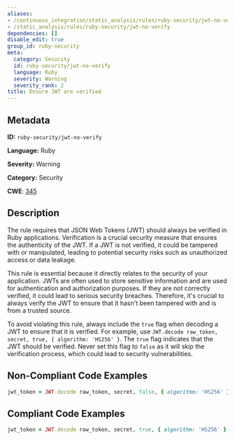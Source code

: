 ```yaml
---
aliases:
- /continuous_integration/static_analysis/rules/ruby-security/jwt-no-verify
- /static_analysis/rules/ruby-security/jwt-no-verify
dependencies: []
disable_edit: true
group_id: ruby-security
meta:
  category: Security
  id: ruby-security/jwt-no-verify
  language: Ruby
  severity: Warning
  severity_rank: 2
title: Ensure JWT are verified
---
```

<!--  SOURCED FROM https://github.com/DataDog/datadog-static-analyzer-rule-docs -->


## Metadata
**ID:** `ruby-security/jwt-no-verify`

**Language:** Ruby

**Severity:** Warning

**Category:** Security

**CWE**: [345](https://cwe.mitre.org/data/definitions/345.html)

## Description
The rule requires that JSON Web Tokens (JWT) should always be verified in Ruby applications. Verification is a crucial security measure that ensures the authenticity of the JWT. If a JWT is not verified, it could be tampered with or manipulated, leading to potential security risks such as unauthorized access or data leakage.

This rule is essential because it directly relates to the security of your application. JWTs are often used to store sensitive information and are used for authentication and authorization purposes. If they are not correctly verified, it could lead to serious security breaches. Therefore, it's crucial to always verify the JWT to ensure that it hasn't been tampered with and is from a trusted source.

To avoid violating this rule, always include the `true` flag when decoding a JWT to ensure that it is verified. For example, use `JWT.decode raw_token, secret, true, { algorithm: 'HS256' }`. The `true` flag indicates that the JWT should be verified. Never set this flag to `false` as it will skip the verification process, which could lead to security vulnerabilities.

## Non-Compliant Code Examples
```ruby
jwt_token = JWT.decode raw_token, secret, false, { algorithm: 'HS256' }
```

## Compliant Code Examples
```ruby
jwt_token = JWT.decode raw_token, secret, true, { algorithm: 'HS256' }
```
